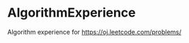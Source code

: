 AlgorithmExperience
===================

Algorithm experience for https://oj.leetcode.com/problems/
